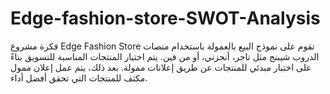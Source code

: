 # Edge-fashion-store-SWOT-Analysis
فكرة مشروع Edge Fashion Store تقوم على نموذج البيع بالعمولة باستخدام منصات الدروب شيبنج مثل تاجر، أنجزني، أو من فين. يتم اختيار المنتجات المناسبة للتسويق بناءً على اختبار مبدئي للمنتجات عن طريق إعلانات ممولة. بعد ذلك، يتم عمل إعلان ممول مكثف للمنتجات التي تحقق أفضل أداء.
